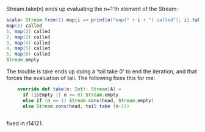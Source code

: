 Stream.take(n) ends up evaluating the n+1'th element of the Stream:
```scala
scala> Stream.from(1).map{i => println("map(" + i + ") called"); i}.take(5).print
map(1) called
1, map(2) called
2, map(3) called
3, map(4) called
4, map(5) called
5, map(6) called
Stream.empty
```

The trouble is take ends up doing a 'tail take 0' to end the iteration, and that forces the evaluation of tail.  The following fixes this for me:
```scala
    override def take(n: Int): Stream[A] =
      if (isEmpty || n <= 0) Stream.empty
      else if (n == 1) Stream.cons(head, Stream.empty)
      else Stream.cons(head, tail take (n-1))
    

```
fixed in r14121.
